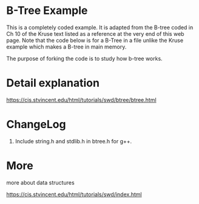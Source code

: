 B-Tree Example
==============

This is a completely coded example. It is adapted from the B-tree coded in 
Ch 10 of the Kruse text listed as a reference at the very end of this web 
page. Note that the code below is for a B-Tree in a file unlike the Kruse 
example which makes a B-tree in main memory. 

The purpose of forking the code is to study how b-tree works.

Detail explanation
==================
https://cis.stvincent.edu/html/tutorials/swd/btree/btree.html

ChangeLog
=========

1. Include string.h and stdlib.h in btree.h for g++.


More
====
more about data structures

https://cis.stvincent.edu/html/tutorials/swd/index.html


